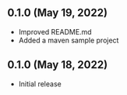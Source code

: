 ## 0.1.0 (May 19, 2022)
- Improved README.md
- Added a maven sample project

## 0.1.0 (May 18, 2022)
- Initial release